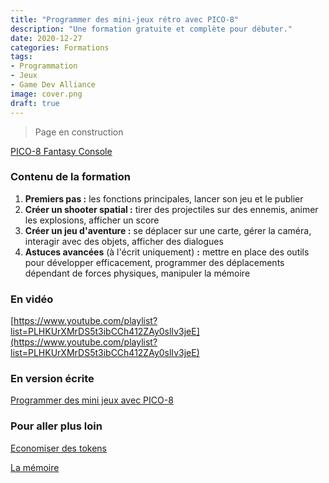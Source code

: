 ```yaml
---
title: "Programmer des mini-jeux rétro avec PICO-8"
description: "Une formation gratuite et complète pour débuter."
date: 2020-12-27
categories: Formations
tags:
- Programmation
- Jeux
- Game Dev Alliance
image: cover.png
draft: true
---
```


> Page en construction

[PICO-8 Fantasy Console](https://www.lexaloffle.com/pico-8.php)

### Contenu de la formation

1. **Premiers pas :** les fonctions principales, lancer son jeu et le publier
2. **Créer un shooter spatial :** tirer des projectiles sur des ennemis, animer les explosions, afficher un score
3. **Créer un jeu d'aventure :** se déplacer sur une carte, gérer la caméra, interagir avec des objets, afficher des dialogues
4. **Astuces avancées** (à l'écrit uniquement) **:** mettre en place des outils pour développer efficacement, programmer des déplacements dépendant de forces physiques, manipuler la mémoire

### En vidéo

[https://www.youtube.com/playlist?list=PLHKUrXMrDS5t3ibCCh412ZAy0slIv3jeE](https://www.youtube.com/playlist?list=PLHKUrXMrDS5t3ibCCh412ZAy0slIv3jeE)

### En version écrite

[Programmer des mini jeux avec PICO-8](https://fairedesjeux.fr/pico-8/)

### Pour aller plus loin

[Economiser des tokens](https://wiki.gamedevalliance.fr/pico-8/tokens/)

[La mémoire](https://wiki.gamedevalliance.fr/pico-8/memoire/)

